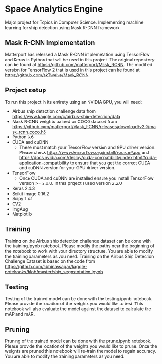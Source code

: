 # Space Analytics Engine #
Major project for Topics in Computer Science. Implementing machine learning for ship detection using Mask R-CNN framework.

## Mask R-CNN Implementation ##
Matterport has released a Mask R-CNN implemetation using TensorFlow and Keras in Python that will be used in this project. The original repository can be found at https://github.com/matterport/Mask_RCNN. The modified version for TensorFlow 2 that is used in this project can be found at https://github.com/akTwelve/Mask_RCNN.

## Project setup ##
To run this project in its entirety using an NVIDIA GPU, you will need:
* Airbus ship detection challenge data from https://www.kaggle.com/c/airbus-ship-detection/data
* Mask R-CNN weights trained on COCO dataset from https://github.com/matterport/Mask_RCNN/releases/download/v2.0/mask_rcnn_coco.h5
* Python 3.6
* CUDA and cuDNN
  * These must match your TensorFlow version and GPU driver version. Please check https://www.tensorflow.org/install/source#gpu and https://docs.nvidia.com/deploy/cuda-compatibility/index.html#cuda-application-compatibility to ensure that you get the correct CUDA and cuDNN version for your GPU driver version.
* TensorFlow
  * Once CUDA and cuDNN are installed ensure you install TensorFlow version >= 2.0.0. In this project I used version 2.2.0
* Keras 2.4.3
* Scikit image 0.16.2
* Scipy 1.4.1
* CV2
* ImgAug
* Matplotlib

## Training ##
Training on the Airbus ship detection challenge dataset can be done with the training.ipynb notebook. Please modify the paths near the beginning of the notebook to work with your directory structure. You are able to modify the training parameters as you need. Training on the Airbus Ship Detection Challenge Dataset is based on the code from https://github.com/abhinavsagar/kaggle-notebooks/blob/master/ship_segmentation.ipynb

## Testing ##
Testing of the trained model can be done with the testing.ipynb notebook. Please provide the location of the weights you would like to test. This notebook will also evaluate the model against the dataset to calculate the mAP and mAR.

## Pruning ##
Pruning of the trained model can be done with the prune.ipynb notebook. Please provide the location of the weights you would like to prune. Once the weights are pruned this notebook will re-train the model to regain accuracy. You are able to modify the training parameters as you need.

